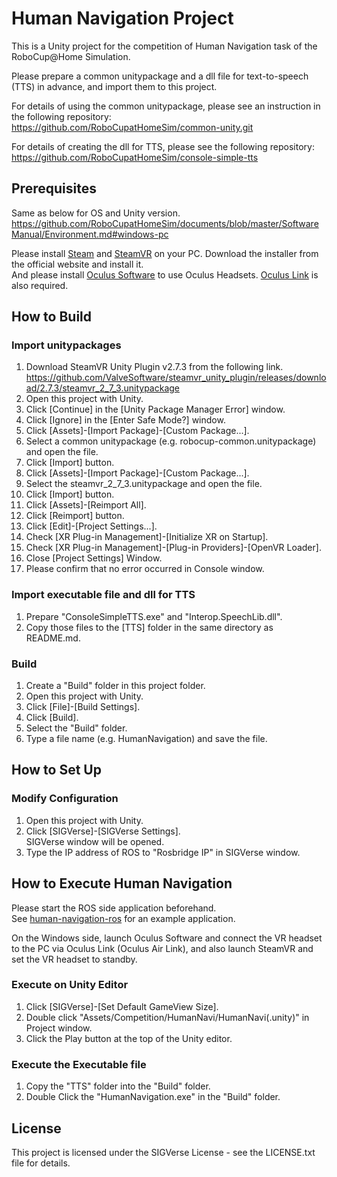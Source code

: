 # Human Navigation Project

This is a Unity project for the competition of Human Navigation task of the RoboCup@Home Simulation.

Please prepare a common unitypackage and a dll file for text-to-speech (TTS) in advance, and import them to this project.  

For details of using the common unitypackage, please see an instruction in the following repository:  
https://github.com/RoboCupatHomeSim/common-unity.git

For details of creating the dll for TTS, please see the following repository:  
https://github.com/RoboCupatHomeSim/console-simple-tts

## Prerequisites

Same as below for OS and Unity version.
https://github.com/RoboCupatHomeSim/documents/blob/master/SoftwareManual/Environment.md#windows-pc

Please install [Steam](https://store.steampowered.com/about/) and [SteamVR](https://store.steampowered.com/app/250820/SteamVR/) on your PC. Download the installer from the official website and install it.  
And please install [Oculus Software](https://www.oculus.com/setup/) to use Oculus Headsets. [Oculus Link](https://support.oculus.com/articles/headsets-and-accessories/oculus-link/index-oculus-link) is also required.


## How to Build

### Import unitypackages

1. Download SteamVR Unity Plugin v2.7.3 from the following link.  
https://github.com/ValveSoftware/steamvr_unity_plugin/releases/download/2.7.3/steamvr_2_7_3.unitypackage
1. Open this project with Unity.
1. Click [Continue] in the [Unity Package Manager Error] window.
1. Click [Ignore] in the [Enter Safe Mode?] window.
1. Click [Assets]-[Import Package]-[Custom Package...].
1. Select a common unitypackage (e.g. robocup-common.unitypackage) and open the file.
1. Click [Import] button.
1. Click [Assets]-[Import Package]-[Custom Package...].
1. Select the steamvr_2_7_3.unitypackage and open the file.
1. Click [Import] button.
1. Click [Assets]-[Reimport All].
1. Click [Reimport] button.
1. Click [Edit]-[Project Settings...].
1. Check [XR Plug-in Management]-[Initialize XR on Startup].
1. Check [XR Plug-in Management]-[Plug-in Providers]-[OpenVR Loader].
1. Close [Project Settings] Window.
1. Please confirm that no error occurred in Console window.


### Import executable file and dll for TTS
1. Prepare "ConsoleSimpleTTS.exe" and "Interop.SpeechLib.dll".
2. Copy those files to the [TTS] folder in the same directory as README.md.

### Build
1. Create a "Build" folder in this project folder.
2. Open this project with Unity.
3. Click [File]-[Build Settings].
4. Click [Build].
5. Select the "Build" folder.
6. Type a file name (e.g. HumanNavigation) and save the file.  

## How to Set Up

### Modify Configuration

1. Open this project with Unity.
2. Click [SIGVerse]-[SIGVerse Settings].  
SIGVerse window will be opened.
3. Type the IP address of ROS to "Rosbridge IP" in SIGVerse window.

## How to Execute Human Navigation

Please start the ROS side application beforehand.  
See [human-navigation-ros](https://github.com/RoboCupatHomeSim/human-navigation-ros) for an example application.

On the Windows side, launch Oculus Software and connect the VR headset to the PC via Oculus Link (Oculus Air Link), and also launch SteamVR and set the VR headset to standby.

### Execute on Unity Editor
1. Click [SIGVerse]-[Set Default GameView Size].
2. Double click "Assets/Competition/HumanNavi/HumanNavi(.unity)" in Project window.
3. Click the Play button at the top of the Unity editor.  

### Execute the Executable file
1. Copy the "TTS" folder into the "Build" folder.
2. Double Click the "HumanNavigation.exe" in the "Build" folder.

## License

This project is licensed under the SIGVerse License - see the LICENSE.txt file for details.
